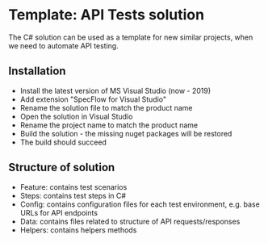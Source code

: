 # Template: API Tests solution
The C# solution can be used as a template for new similar projects, when we need to automate API testing.

## Installation
- Install the latest version of MS Visual Studio (now -  2019)
- Add extension "SpecFlow for Visual Studio"
- Rename the solution file to match the product name  
- Open the solution in Visual Studio
- Rename the project name to match the product name
- Build the solution - the missing nuget packages will be restored
- The build should succeed

## Structure of solution
- Feature: contains test scenarios
- Steps: contains test steps in C#
- Config: contains configuration files for each test environment, e.g. base URLs for API endpoints
- Data: contains files related to structure of API requests/responses
- Helpers: contains helpers methods





